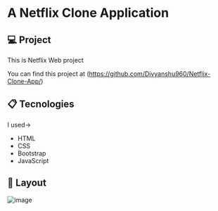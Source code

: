 # A Netflix Clone Application
  
## 💻 Project  
   
This is Netflix Web project 
 
You can find this project at (https://github.com/Divyanshu960/Netflix-Clone-App/)

## 📋 Tecnologies

I used->
- HTML 
- CSS
- Bootstrap
- JavaScript   
 
## 🎨 Layout  
 
![image](https://user-images.githubusercontent.com/72182690/214788210-922db035-e743-439f-baeb-333cb7ffc217.png)
 
